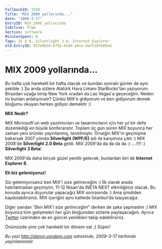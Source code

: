 ```yaml
---
FallbackID: 2338
Title: "MIX 2009 yollarında..."
date: "2009-3-17"
EntryID: MIX_2009_yollarinda
IsActive: True
Section: software
MinutesSpent: 0
Tags: IE 8.0, Silverlight 3.0, Internet Explorer
old.EntryID: 037a9654-6f5b-42dd-a6ce-daf5197b05ed
---
```

# MIX 2009 yollarında...
Bu hafta çok hareketli bir hafta olacak ve bundan sonraki günler de aynı
şekilde :) Şu anda sizlere Atatürk Hava Limanı StarBucks'tan yazıyorum.
Birazdan uçağa binip New York oradan da Las Vegas'a geçeceğim. Neden mi
bunları anlatıyorum? Çünkü MIX'e gidiyorum ve ben gidiyorum demek
bloğumu okuyan herkes gidiyor demektir :)

**MIX Nedir?**

MIX Microsoft'un web yazılımcıları ve tasarımcıların için her yıl bir
defa düzenlediği en büyük konferanstır. Toplam üç gün süren MIX boyunca
her zaman yeni ürünler yayınlanmış, tanıtılmıştır. Örneğin MIX'in
geçmişine bakarsak 2007 yılında **Silverlight (WPF/E)** adı ile
karşımıza çıktı :) MIX 2008'de **Silverlight 2.0 Beta** geldi. MIX
2009'da da da da da :) ....!!!! :) **Silverlight 3 Beta**!

MIX 2009'da daha birçok güzel yenilik gelecek, bunlardan biri de
**Internet Explorer 8**.

**Eh biz gelemiyoruz!**

Siz gelemiyorsanız ben MIX'i size getireceğim :) İlk olarak arada
hatırlatmadan geçmiyim, 11-12 Nisan'da INETA NEXT etkinliğimiz olacak.
Bu konuda ayrıca duyurular yapacağız MIX sonrasında :) Ama şimdiden
kaydolabilirsiniz. MIX içeriğini aynı kalitede İstanbul'da taşıyacağız.

Diğer yandan "*Ben MIX'i size getireceğim*" derken de şaka yapmadım :)
MIX boyunca tüm gelişmeleri her gün bloğumdan sizlerle paylaşacağım.
Ayrıca [Twitter](http://www.twitter.com/daronyondem) üzerinden de en
güncel yenilikleri takip edebilirsiniz.

Önümüzde yine çok hareketli bir dönem var ;) Süper!



*Bu yazi http://daron.yondem.com adresinde, 2009-3-17 tarihinde yayinlanmistir.*
